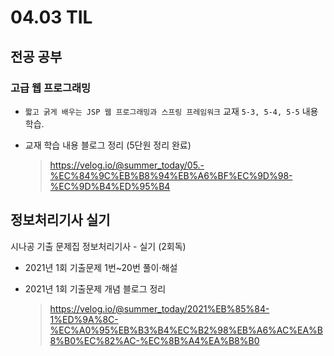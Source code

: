 <h1> 04.03 TIL </h1>

## 전공 공부
###  고급 웹 프로그래밍 
  - `짧고 굵게 배우는 JSP 웹 프로그래밍과 스프링 프레임워크` 교재 `5-3, 5-4, 5-5` 내용 학습.

  - 교재 학습 내용 블로그 정리 (5단원 정리 완료)
     > https://velog.io/@summer_today/05.-%EC%84%9C%EB%B8%94%EB%A6%BF%EC%9D%98-%EC%9D%B4%ED%95%B4


## 정보처리기사 실기

시나공 기출 문제집 정보처리기사 - 실기 (2회독)
  - 2021년 1회 기출문제 1번~20번 풀이·해설

  - 2021년 1회 기출문제 개념 블로그 정리
    > https://velog.io/@summer_today/2021%EB%85%84-1%ED%9A%8C-%EC%A0%95%EB%B3%B4%EC%B2%98%EB%A6%AC%EA%B8%B0%EC%82%AC-%EC%8B%A4%EA%B8%B0
